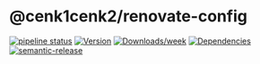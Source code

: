 # @cenk1cenk2/renovate-config

[![pipeline status](https://gitlab.kilic.dev/renovate/renovate-config/badges/master/pipeline.svg)](https://gitlab.kilic.dev/renovate/renovate-config/-/commits/master) [![Version](https://img.shields.io/npm/v/@cenk1cenk2/renovate-config.svg)](https://npmjs.org/package/@cenk1cenk2/renovate-config) [![Downloads/week](https://img.shields.io/npm/dw/@cenk1cenk2/renovate-config.svg)](https://npmjs.org/package/@cenk1cenk2/renovate-config) [![Dependencies](https://img.shields.io/librariesio/release/npm/@cenk1cenk2/renovate-config)](https://npmjs.org/package/@cenk1cenk2/renovate-config) [![semantic-release](https://img.shields.io/badge/%20%20%F0%9F%93%A6%F0%9F%9A%80-semantic--release-e10079.svg)](https://github.com/semantic-release/semantic-release)
